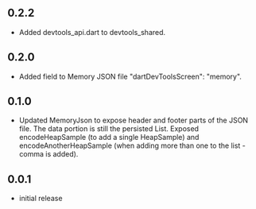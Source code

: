 ## 0.2.2
- Added devtools_api.dart to devtools_shared.
## 0.2.0
- Added field to Memory JSON file "dartDevToolsScreen": "memory".
## 0.1.0
- Updated MemoryJson to expose header and footer parts of the JSON file. The data portion is still the persisted List<HeapSample>.  Exposed encodeHeapSample (to add a single HeapSample) and encodeAnotherHeapSample (when adding more than one to the list - comma is added).
## 0.0.1
- initial release
